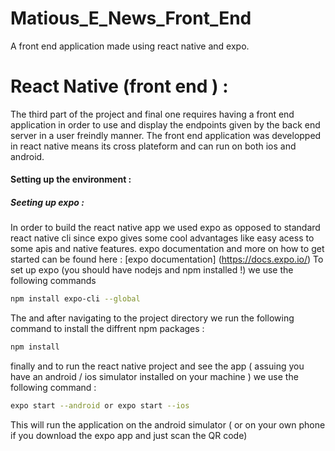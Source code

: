 # Matious_E_News_Front_End
A front end application made using react native and expo.

# React Native (front end ) :
The third part of the project and final one requires having a front end application in order to use and display the endpoints given by the back end server in a user freindly manner.
The front end application was developped in react native means its cross plateform and can run on both ios and android.

#### Setting up the environment :
##### Seeting up expo :  
In order to build the react native app we used expo as opposed to standard react native cli since expo gives some cool advantages like easy acess to some apis and native features.
expo documentation and more on how to get started can be found here : [expo documentation] (https://docs.expo.io/)
To set up expo (you should have nodejs and npm installed !) we use the following commands 
```bash
npm install expo-cli --global
```
The and after navigating to the project directory we run the following command to install the diffrent npm packages : 
```bash
npm install
```
finally and to run the react native project and see the app ( assuing you have an android / ios simulator installed on your machine ) we use the following command : 
```bash
expo start --android or expo start --ios 
```
This will run the application on the android simulator ( or on your own phone if you download the expo app and just scan the QR code)
